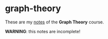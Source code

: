 # graph-theory

These are my [notes](<https://raw.githubusercontent.com/aflaag-notes/graph-theory/main/src/Graph Theory.pdf>) of the **Graph Theory** course.

**WARNING**: this notes are incomplete!

